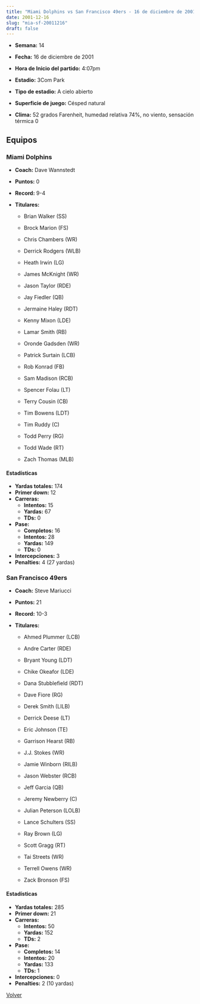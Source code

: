 ```yaml
---
title: "Miami Dolphins vs San Francisco 49ers - 16 de diciembre de 2001"
date: 2001-12-16
slug: "mia-sf-20011216"
draft: false
---
```


* **Semana:** 14
* **Fecha:** 16 de diciembre de 2001

* **Hora de Inicio del partido:** 4:07pm
* **Estadio:** 3Com Park
* **Tipo de estadio:** A cielo abierto
* **Superficie de juego:** Césped natural
* **Clima:** 52 grados Farenheit, humedad relativa 74%, no viento, sensación térmica 0

## Equipos


### Miami Dolphins
* **Coach:** Dave Wannstedt
* **Puntos:** 0
* **Record:** 9-4
* **Titulares:** 

  * Brian Walker (SS) 

  * Brock Marion (FS) 

  * Chris Chambers (WR) 

  * Derrick Rodgers (WLB) 

  * Heath Irwin (LG) 

  * James McKnight (WR) 

  * Jason Taylor (RDE) 

  * Jay Fiedler (QB) 

  * Jermaine Haley (RDT) 

  * Kenny Mixon (LDE) 

  * Lamar Smith (RB) 

  * Oronde Gadsden (WR) 

  * Patrick Surtain (LCB) 

  * Rob Konrad (FB) 

  * Sam Madison (RCB) 

  * Spencer Folau (LT) 

  * Terry Cousin (CB) 

  * Tim Bowens (LDT) 

  * Tim Ruddy (C) 

  * Todd Perry (RG) 

  * Todd Wade (RT) 

  * Zach Thomas (MLB) 

#### Estadísticas
* **Yardas totales:** 174
* **Primer down:** 12
* **Carreras:**
  * **Intentos:** 15
  * **Yardas:** 67
  * **TDs:** 0
* **Pase:**
  * **Completos:** 16
  * **Intentos:** 28
  * **Yardas:** 149
  * **TDs:** 0
* **Intercepciones:** 3
* **Penalties:** 4 (27 yardas)

### San Francisco 49ers
* **Coach:** Steve Mariucci
* **Puntos:** 21
* **Record:** 10-3
* **Titulares:** 

  * Ahmed Plummer (LCB) 

  * Andre Carter (RDE) 

  * Bryant Young (LDT) 

  * Chike Okeafor (LDE) 

  * Dana Stubblefield (RDT) 

  * Dave Fiore (RG) 

  * Derek Smith (LILB) 

  * Derrick Deese (LT) 

  * Eric Johnson (TE) 

  * Garrison Hearst (RB) 

  * J.J. Stokes (WR) 

  * Jamie Winborn (RILB) 

  * Jason Webster (RCB) 

  * Jeff Garcia (QB) 

  * Jeremy Newberry (C) 

  * Julian Peterson (LOLB) 

  * Lance Schulters (SS) 

  * Ray Brown (LG) 

  * Scott Gragg (RT) 

  * Tai Streets (WR) 

  * Terrell Owens (WR) 

  * Zack Bronson (FS) 

#### Estadísticas
* **Yardas totales:** 285
* **Primer down:** 21
* **Carreras:**
  * **Intentos:** 50
  * **Yardas:** 152
  * **TDs:** 2
* **Pase:**
  * **Completos:** 14
  * **Intentos:** 20
  * **Yardas:** 133
  * **TDs:** 1
* **Intercepciones:** 0
* **Penalties:** 2 (10 yardas)


[Volver](/historia/2001)
